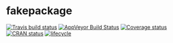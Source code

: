 
<!-- README.md is generated from README.Rmd. Please edit that file -->

# fakepackage

[![Travis build
status](https://travis-ci.org/fakeorg/fakepackage.svg?branch=master)](https://travis-ci.org/fakeorg/fakepackage)
[![AppVeyor Build
Status](https://ci.appveyor.com/api/projects/status/github/fakeorg/fakepackage?branch=master&svg=true)](https://ci.appveyor.com/project/fakeorg/fakepackage)
[![Coverage
status](https://codecov.io/gh/fakeorg/fakepackage/branch/master/graph/badge.svg)](https://codecov.io/github/fakeorg/fakepackage?branch=master)
[![CRAN
status](http://www.r-pkg.org/badges/version/fakepackage)](https://cran.r-project.org/package=fakepackage)
[![lifecycle](https://img.shields.io/badge/lifecycle-maturing-blue.svg)](https://www.tidyverse.org/lifecycle/#maturing)
